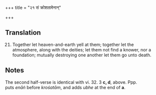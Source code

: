 +++
title = "२१ सं क्रोशतामेनान्"

+++
## Translation
21. Together let heaven-and-earth yell at them; together let the  
atmosphere, along with the deities; let them not find a knower, nor a  
foundation; mutually destroying one another let them go unto death.

## Notes
The second half-verse is identical with vi. 32. 3 **c, d**, above. Ppp.  
puts *enāṅ* before *krośatām*, and adds *ubhe* at the end of **a**.

